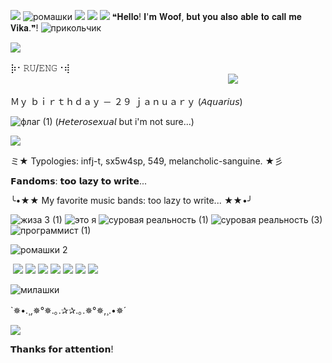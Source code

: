 ![](https://64.media.tumblr.com/fbed3c789fe2160c2a1f1e3aa8a1b2e7/074ea6737b8d636b-46/s250x400/83d4bfb1a987c034e8e1f8febbf285075b496179.gifv)
![ромашки](https://github.com/user-attachments/assets/af73f65f-c417-4f3d-901e-9a390d39983d)
![](https://64.media.tumblr.com/ba6b973f37dd622d26c0ab6c0c51ef71/074ea6737b8d636b-3e/s100x200/e26e44b345ad697f93bf7528e0f27918bd47500a.pnj) ![](https://64.media.tumblr.com/c33546b95f17f874a9330450c8766b75/57c01b7c1fe1c08b-5f/s100x200/2d71f011c249a6c6f3eb007e9c96925e1474794f.gifv) ![](https://64.media.tumblr.com/f93420f8e6d8d28ea352cd31b50a8beb/074ea6737b8d636b-a9/s100x200/6d7cf7edb829e442fcd99c5be21183ce9ac95848.pnj) 
❝𝐇𝐞𝐥𝐥𝐨! 𝐈'𝐦 𝐖𝐨𝐨𝐟, 𝐛𝐮𝐭 𝐲𝐨𝐮 𝐚𝐥𝐬𝐨 𝐚𝐛𝐥𝐞 𝐭𝐨 𝐜𝐚𝐥𝐥 𝐦𝐞 𝐕𝐢𝐤𝐚.❞! ![прикольчик](https://github.com/user-attachments/assets/f2e9f131-1a6b-4381-84bc-8a9d974b6ee4)


![](https://64.media.tumblr.com/8de55d874d296a22bfcad09c74c18c37/0eaf7daac65a55ef-d3/s75x75_c1/5e8841fcbaf4d004ed8e0f7765144cf554599189.gifv)

⡷⠂𝚁𝚄/𝙴𝙽𝙶⠐⢾ㅤㅤ
ㅤㅤㅤㅤㅤㅤㅤㅤㅤㅤㅤㅤㅤㅤㅤㅤㅤㅤㅤㅤㅤㅤㅤㅤㅤㅤㅤㅤㅤㅤㅤㅤㅤㅤㅤㅤㅤㅤㅤㅤㅤㅤㅤㅤㅤㅤㅤㅤㅤㅤㅤㅤㅤㅤㅤㅤ![](https://64.media.tumblr.com/606bec47cdff6667707083651e607b55/ab2ea8d12f0ae357-f9/s540x810/cdae9ddd772b48438bdf679ca78a913df554e354.pnj)

Ｍｙ ｂｉｒｔｈｄａｙ － ２９ ｊａｎｕａｒｙ (𝘈𝘲𝘶𝘢𝘳𝘪𝘶𝘴)

![флаг (1)](https://github.com/user-attachments/assets/6a499e16-1e1b-403e-8140-c58b05408122) (𝘏𝘦𝘵𝘦𝘳𝘰𝘴𝘦𝘹𝘶𝘢𝘭 but i'm not sure...)

![](https://64.media.tumblr.com/8eb5b01466ced72113f21f2380f49938/8fa898046db9fd10-e0/s250x400/0ecba2d4f620f063be2d1bfe609e57fc01628625.gifv)

ミ★ Typologies: infj-t, sx5w4sp, 549, melancholic-sanguine. ★彡

𝗙𝗮𝗻𝗱𝗼𝗺𝘀: 𝘁𝗼𝗼 𝗹𝗮𝘇𝘆 𝘁𝗼 𝘄𝗿𝗶𝘁𝗲...

╰•★★ My favorite music bands: too lazy to write... ★★•╯

![жиза 3 (1)](https://github.com/user-attachments/assets/968bec2e-2ff9-4df3-b78c-9881ad03657d) ![это я](https://github.com/user-attachments/assets/16e001a9-05d0-483b-b667-eb7d1689056e) ![суровая реальность (1)](https://github.com/user-attachments/assets/28bf0afc-0ea2-4a73-beb9-35012a6031c0) ![суровая реальность (3)](https://github.com/user-attachments/assets/a12bad2c-b21f-4eeb-bebd-ac4027f8b610) ![программист (1)](https://github.com/user-attachments/assets/ff1e0e32-11e7-4596-8867-168d52e13352)





![ромашки 2](https://github.com/user-attachments/assets/db6e7c9b-094e-4cdf-8210-0c4273c482fb)


                                                     
 ![]() ![](https://64.media.tumblr.com/51170cfb42c3dfd542e4f0e614407977/fddcf9c041d8da0a-b5/s100x200/adeaa09de5d098c80b8f57d032fc9405d191fb43.pnj) ![](https://64.media.tumblr.com/f5df576b0b86f656eb752b9bdeeea6c2/1ca8f2696de80f42-cd/s100x200/4fc6addeddd67a47fcd15873da678fab6a9bcdd2.gifv)  ![](https://64.media.tumblr.com/6d86d30407b95606d3701a5b64409eb3/f7ae93205e7d88d9-18/s100x200/addf24cebb980a19ba53de81112e9bfc0f105461.pnj) ![](https://64.media.tumblr.com/22fc0f0ad89b1b7a7f3991f74da06c0d/d43f2d48cf0d043f-d3/s100x200/409692d5850a8b089132ac15f7a20181ce25feda.pnj) ![](https://64.media.tumblr.com/c06e0e5ab6104edc4cf37f83ada6b04c/666a6bfd8dbd0882-af/s100x200/8a74fabf8145ccb149eb4c3b72d64326fdcbd247.pnj) ![](https://64.media.tumblr.com/f72d43510959913895dba77f31c6ad53/e79ab856b43057f9-01/s100x200/e3f56c62f96d2c2b68e76fe6995f9dd1798c96b4.pnj) ![](https://64.media.tumblr.com/a3f54803dd8770cf6d06d2de8e05b3f2/62fa2fa6a73a649d-ff/s250x400/5a4a0904abf6b6a1e53b382311feaefe9c65dbe0.pnj) 

 ![милашки](https://github.com/user-attachments/assets/3aaf2fb9-ef69-452c-9bf0-e0aaaa99434d)
 
`✵•.¸,✵°✵.｡.✰✰.｡.✵°✵,¸.•✵´

![](https://64.media.tumblr.com/1ea9a881b3ce977910860c3f34954648/834d2380d3852309-24/s100x200/ab2515212aa88e71dfc83a63998ba8bea193232b.pnj)

𝗧𝗵𝗮𝗻𝗸𝘀 𝗳𝗼𝗿 𝗮𝘁𝘁𝗲𝗻𝘁𝗶𝗼𝗻!









